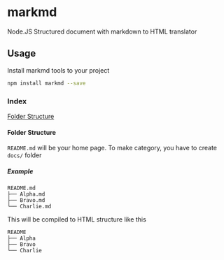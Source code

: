 # markmd

Node.JS Structured document with markdown to HTML translator

## Usage

Install markmd tools to your project

```bash
npm install markmd --save
```

### Index

[Folder Structure](#folder-structure)

#### Folder Structure

`README.md` will be your home page. To make category, you have to create `docs/` folder

##### Example

```text
README.md
├── Alpha.md
├── Bravo.md
└── Charlie.md
```

This will be compiled to HTML structure like this

```text
README
├── Alpha
├── Bravo
└── Charlie
```